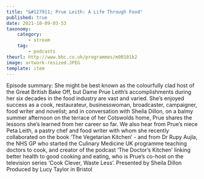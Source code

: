 ```yaml
---
title: "&#127911; Prue Leith: A Life Through Food"
published: true
date: 2021-10-09-03-53
taxonomy:
    category:
        - stream
    tag:
        - podcasts
theurl: http://www.bbc.co.uk/programmes/m00101k2
image: artwork-resized.JPEG
template: item
---
```


Episode summary: She might be best known as the colourfully clad host of the Great British Bake Off, but Dame Prue Leith&rsquo;s accomplishments during her six decades in the food industry are vast and varied. She&rsquo;s enjoyed success as a cook, restaurateur, businesswoman, broadcaster, campaigner, food writer and novelist; and in conversation with Sheila Dillon, on a balmy summer afternoon on the terrace of her Cotswolds home, Prue shares the lessons she&rsquo;s learned from her career so far. We also hear from Prue&rsquo;s niece Peta Leith, a pastry chef and food writer with whom she recently collaborated on the book &lsquo;The Vegetarian Kitchen&rsquo; - and from Dr Rupy Aujla, the NHS GP who started the Culinary Medicine UK programme teaching doctors to cook, and creator of the podcast &lsquo;The Doctor&rsquo;s Kitchen&rsquo; linking better health to good cooking and eating, who is Prue&rsquo;s co-host on the television series &lsquo;Cook Clever, Waste Less&rsquo;. Presented by Sheila Dillon Produced by Lucy Taylor in Bristol
